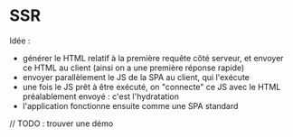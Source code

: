 # SSR

Idée : 
- générer le HTML relatif à la première requête côté serveur, et envoyer ce HTML au client (ainsi on a une première réponse rapide)
- envoyer parallèlement le JS de la SPA au client, qui l'exécute
- une fois le JS prêt à être exécuté, on "connecte" ce JS avec le HTML préalablement envoyé : c'est l'hydratation
- l'application fonctionne ensuite comme une SPA standard

// TODO : trouver une démo